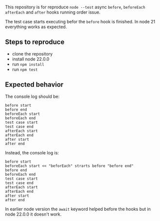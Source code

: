 This repository is for reproduce `node --test` async `before`, `beforeEach` `afterEach` and `after` hooks running order issue.

The test case starts executing befor the `before` hook is finished. In node 21 everything works as expected.

## Steps to reproduce

- clone the repository
- install node 22.0.0
- run `npm install`
- run `npm test`

## Expected behavior

The console log should be:

```
before start
before end
beforeEach start
beforeEach end
test case start
test case end
afterEach start
afterEach end
after start
after end
```

Instead, the console log is:

```
before start
beforeEach start << "beforEach" strarts before "before end"
before end
beforeEach end
test case start
test case end
afterEach start
afterEach end
after start
after end
```

In earlier node version the `await` keyword helped before the hooks but in node 22.0.0 it doesn't work.
